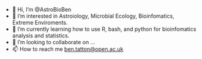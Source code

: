 - 👋 Hi, I’m @AstroBioBen
- 👀 I’m interested in Astroiology, Microbial Ecology, Bioinfomatics, Extreme Enviroments.
- 🌱 I’m currently learning how to use R, bash, and python for bioinfomatics analysis and statistics.
- 💞️ I’m looking to collaborate on ...
- 📫 How to reach me ben.tatton@open.ac.uk

<!---
AstroBioBen/AstroBioBen is a ✨ special ✨ repository because its `README.md` (this file) appears on your GitHub profile.
You can click the Preview link to take a look at your changes.
--->
